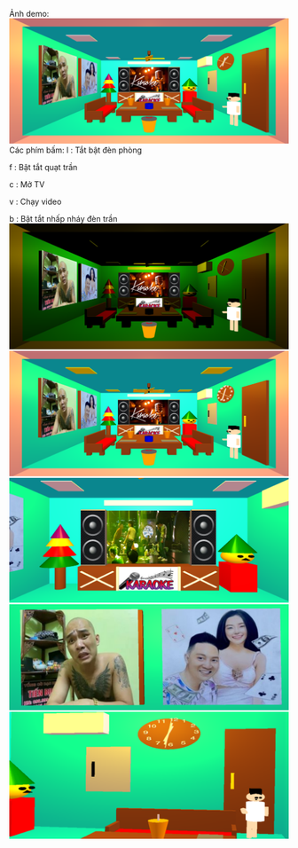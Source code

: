 Ảnh demo:
![alt text](image.png)  
Các phím bấm:
l : Tắt bật đèn phòng   

f : Bật tắt quạt trần  

c : Mở TV  

v : Chạy video  

b : Bật tắt nhấp nháy đèn trần  
![alt text](image-1.png)  
![alt text](image-2.png)
![alt text](image-3.png)
![alt text](image-4.png)
![alt text](image-5.png)

